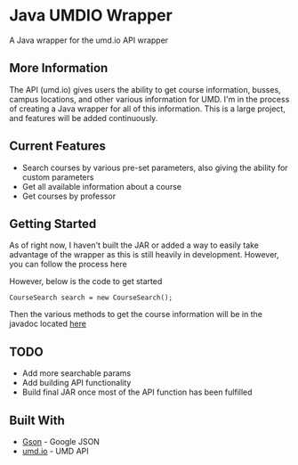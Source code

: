 # Java UMDIO Wrapper

A Java wrapper for the umd.io API wrapper

## More Information

The API (umd.io) gives users the ability to get course information, busses, campus locations, and other various information for UMD. I'm in the process of creating a Java wrapper for all of this information. This is a large project, and features will be added continuously.

## Current Features

* Search courses by various pre-set parameters, also giving the ability for custom parameters
* Get all available information about a course
* Get courses by professor

## Getting Started

As of right now, I haven't built the JAR or added a way to easily take advantage of the wrapper as this is still heavily in development. However, you can follow the process here

However, below is the code to get started
```
CourseSearch search = new CourseSearch();
```

Then the various methods to get the course information will be in the javadoc located [here](https://schultzla.github.io/JavaUMDIO/)

## TODO

* Add more searchable params
* Add building API functionality
* Build final JAR once most of the API function has been fulfilled

## Built With

* [Gson](https://github.com/google/gson) - Google JSON 
* [umd.io](http://umd.io) - UMD API
